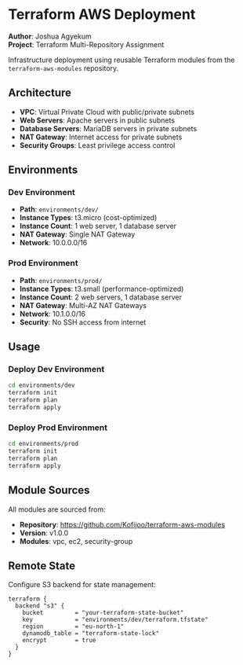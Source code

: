 # Terraform AWS Deployment

**Author**: Joshua Agyekum  
**Project**: Terraform Multi-Repository Assignment

Infrastructure deployment using reusable Terraform modules from the `terraform-aws-modules` repository.

## Architecture

- **VPC**: Virtual Private Cloud with public/private subnets
- **Web Servers**: Apache servers in public subnets
- **Database Servers**: MariaDB servers in private subnets
- **NAT Gateway**: Internet access for private subnets
- **Security Groups**: Least privilege access control

## Environments

### Dev Environment
- **Path**: `environments/dev/`
- **Instance Types**: t3.micro (cost-optimized)
- **Instance Count**: 1 web server, 1 database server
- **NAT Gateway**: Single NAT Gateway
- **Network**: 10.0.0.0/16

### Prod Environment
- **Path**: `environments/prod/`
- **Instance Types**: t3.small (performance-optimized)
- **Instance Count**: 2 web servers, 1 database server
- **NAT Gateway**: Multi-AZ NAT Gateways
- **Network**: 10.1.0.0/16
- **Security**: No SSH access from internet

## Usage

### Deploy Dev Environment
```bash
cd environments/dev
terraform init
terraform plan
terraform apply
```

### Deploy Prod Environment
```bash
cd environments/prod
terraform init
terraform plan
terraform apply
```

## Module Sources

All modules are sourced from:
- **Repository**: https://github.com/Kofijoo/terraform-aws-modules
- **Version**: v1.0.0
- **Modules**: vpc, ec2, security-group

## Remote State

Configure S3 backend for state management:
```hcl
terraform {
  backend "s3" {
    bucket         = "your-terraform-state-bucket"
    key            = "environments/dev/terraform.tfstate"
    region         = "eu-north-1"
    dynamodb_table = "terraform-state-lock"
    encrypt        = true
  }
}
```